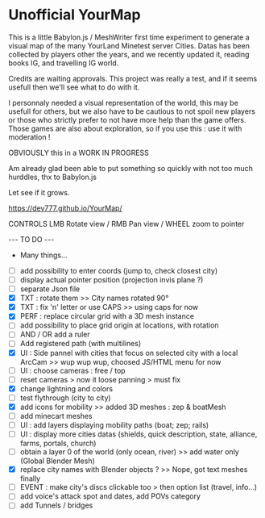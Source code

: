 # Unofficial YourMap

This is a little Babylon.js / MeshWriter first time experiment to generate a visual map of the many YourLand Minetest server Cities.
Datas has been collected by players other the years, and we recently updated it, reading books IG, and travelling IG world.

Credits are waiting approvals.
This project was really a test, and if it seems usefull then we'll see what to do with it.

I personnaly needed a visual representation of the world, this may be usefull for others, but we also have to be cautious to not spoil new players or those who strictly prefer to not have more help than the game offers.
Those games are also about exploration, so if you use this : use it with moderation !

OBVIOUSLY this in a WORK IN PROGRESS

Am already glad been able to put something so quickly with not too much hurddles, thx to Babylon.js

Let see if it grows.

https://dev777.github.io/YourMap/

CONTROLS
LMB Rotate view / RMB Pan view / WHEEL zoom to pointer

--- TO DO ---
* Many things...
- [ ] add possibility to enter coords (jump to, check closest city)
- [ ] display actual pointer position (projection invis plane ?)
- [ ] separate Json file
- [x] TXT : rotate them >> City names rotated 90°
- [x] TXT : fix 'n' letter or use CAPS >> using caps for now
- [x] PERF : replace circular grid with a 3D mesh instance
- [ ] add possibility to place grid origin at locations, with rotation
- [ ] AND / OR add a ruler
- [ ] Add registered path (with multilines)
- [x] UI : Side pannel with cities that focus on selected city with a local ArcCam >> wup wup wup, choosed JS/HTML menu for now
- [ ] UI : choose cameras : free / top
- [ ] reset cameras > now it loose panning > must fix
- [x] change lightning and colors
- [ ] test flythrough (city to city)
- [x] add icons for mobility >> added 3D meshes : zep & boatMesh
- [ ] add minecart meshes
- [ ] UI : add layers displaying mobility paths (boat; zep; rails)
- [ ] UI : display more cities datas (shields, quick description, state, alliance, farms, portals, church)
- [ ] obtain a layer 0 of the world (only ocean, river) >> add water only (Global Blender Mesh)
- [x] replace city names with Blender objects ? >> Nope, got text meshes finally
- [ ] EVENT : make city's discs clickable too > then option list (travel, info...)
- [ ] add voice's attack spot and dates, add POVs category
- [ ] add Tunnels / bridges
